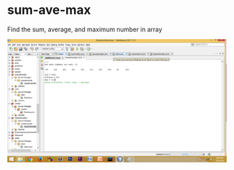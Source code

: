 # sum-ave-max
Find the sum, average, and maximum number in array

![](https://github.com/lvcc-dsa/Students/blob/master/BSIS/Orozco-Kimberly/sum-ave-max/SumAveMax.png)

